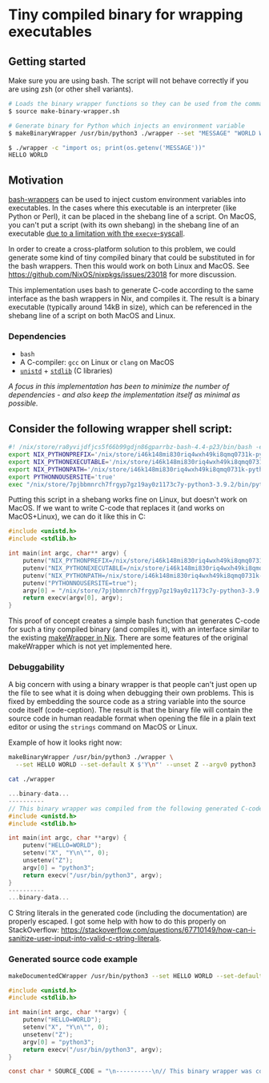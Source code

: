 # Tiny compiled binary for wrapping executables

## Getting started
Make sure you are using bash. The script will not behave correctly if you are using zsh (or other shell variants).

```sh
# Loads the binary wrapper functions so they can be used from the command line
$ source make-binary-wrapper.sh

# Generate binary for Python which injects an environment variable
$ makeBinaryWrapper /usr/bin/python3 ./wrapper --set "MESSAGE" "WORLD WORLD"

$ ./wrapper -c "import os; print(os.getenv('MESSAGE'))"
HELLO WORLD
```

## Motivation
[bash-wrappers](https://github.com/NixOS/nixpkgs/blob/1d6428140194b5bac68266ca11a441ed6f63571c/pkgs/build-support/setup-hooks/make-wrapper.sh) can be used to inject custom environment variables into executables. In the cases where this executable is an interpreter (like Python or Perl), it can be placed in the shebang line of a script. On MacOS, you can't put a script (with its own shebang) in the shebang line of an executable [due to a limitation with the `execve`-syscall](https://stackoverflow.com/questions/67100831/macos-shebang-with-absolute-path-not-working). 

In order to create a cross-platform solution to this problem, we could generate some kind of tiny compiled binary that could be substituted in for the bash wrappers. Then this would work on both Linux and MacOS. See https://github.com/NixOS/nixpkgs/issues/23018 for more discussion.

This implementation uses bash to generate C-code according to the same interface as the bash wrappers in Nix, and compiles it. The result is a binary executable (typically around 14kB in size), which can be referenced in the shebang line of a script on both MacOS and Linux.



### Dependencies
- `bash`
- A C-compiler: `gcc` on Linux or `clang` on MacOS
- [`unistd`](https://pubs.opengroup.org/onlinepubs/009695399/basedefs/unistd.h.html) + [`stdlib`](https://pubs.opengroup.org/onlinepubs/009695399/basedefs/stdlib.h.html) (C libraries)


*A focus in this implementation has been to minimize the number of dependencies - and also keep the implementation itself as minimal as possible.*

## Consider the following wrapper shell script:
```sh
#! /nix/store/ra8yvijdfjcs5f66b99gdjn86gparrbz-bash-4.4-p23/bin/bash -e
export NIX_PYTHONPREFIX='/nix/store/i46k148mi830riq4wxh49ki8qmq0731k-python3-3.9.2-env'
export NIX_PYTHONEXECUTABLE='/nix/store/i46k148mi830riq4wxh49ki8qmq0731k-python3-3.9.2-env/bin/python3.9'
export NIX_PYTHONPATH='/nix/store/i46k148mi830riq4wxh49ki8qmq0731k-python3-3.9.2-env/lib/python3.9/site-packages'
export PYTHONNOUSERSITE='true'
exec "/nix/store/7pjbbmnrch7frgyp7gz19ay0z1173c7y-python3-3.9.2/bin/python"  "$@"
```
Putting this script in a shebang works fine on Linux, but doesn't work on MacOS. If we want to write C-code that replaces it (and works on MacOS+Linux), we can do it like this in C:
```c
#include <unistd.h>
#include <stdlib.h>

int main(int argc, char** argv) {
    putenv("NIX_PYTHONPREFIX=/nix/store/i46k148mi830riq4wxh49ki8qmq0731k-python3-3.9.2-env");
    putenv("NIX_PYTHONEXECUTABLE=/nix/store/i46k148mi830riq4wxh49ki8qmq0731k-python3-3.9.2-env/bin/python3.9");
    putenv("NIX_PYTHONPATH=/nix/store/i46k148mi830riq4wxh49ki8qmq0731k-python3-3.9.2-env/lib/python3.9/site-packages");
    putenv("PYTHONNOUSERSITE=true");
    argv[0] = "/nix/store/7pjbbmnrch7frgyp7gz19ay0z1173c7y-python3-3.9.2/bin/python";
    return execv(argv[0], argv);
}
```

This proof of concept creates a simple bash function that generates C-code for such a tiny compiled binary (and compiles it), with an interface similar to the existing [makeWrapper in Nix](https://github.com/NixOS/nixpkgs/blob/1d6428140194b5bac68266ca11a441ed6f63571c/pkgs/build-support/setup-hooks/make-wrapper.sh). There are some features of the original makeWrapper which is not yet implemented here.

### Debuggability

A big concern with using a binary wrapper is that people can't just open up the file to see what it is doing when debugging their own problems. This is fixed by embedding the source code as a string variable into the source code itself (code-ception). The result is that the binary file will contain the source code in human readable format when opening the file in a plain text editor or using the `strings` command on MacOS or Linux.

Example of how it looks right now:
```sh
makeBinaryWrapper /usr/bin/python3 ./wrapper \
  --set HELLO WORLD --set-default X $'Y\n"' --unset Z --argv0 python3

cat ./wrapper
```

```c
...binary-data...
----------
// This binary wrapper was compiled from the following generated C-code:
#include <unistd.h>
#include <stdlib.h>

int main(int argc, char **argv) {
    putenv("HELLO=WORLD");
    setenv("X", "Y\n\"", 0);
    unsetenv("Z");
    argv[0] = "python3";
    return execv("/usr/bin/python3", argv);
}
----------
...binary-data...
```

C String literals in the generated code (including the documentation) are properly escaped. I got some help with how to do this properly on StackOverflow: https://stackoverflow.com/questions/67710149/how-can-i-sanitize-user-input-into-valid-c-string-literals.

### Generated source code example
```sh
makeDocumentedCWrapper /usr/bin/python3 --set HELLO WORLD --set-default X $'Y\n"' --unset Z --argv0 python3
```
```c
#include <unistd.h>
#include <stdlib.h>

int main(int argc, char **argv) {
    putenv("HELLO=WORLD");
    setenv("X", "Y\n\"", 0);
    unsetenv("Z");
    argv[0] = "python3";
    return execv("/usr/bin/python3", argv);
}

const char * SOURCE_CODE = "\n----------\n// This binary wrapper was compiled from the following generated C-code:\n#include <unistd.h>\n#include <stdlib.h>\n\nint main(int argc, char **argv) {\n    putenv(\"HELLO=WORLD\");\n    setenv(\"X\", \"Y\\n\\\"\", 0);\n    unsetenv(\"Z\");\n    argv[0] = \"python3\";\n    return execv(\"/usr/bin/python3\", argv);\n}\n----------\n";
```
